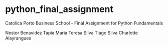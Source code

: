 # python_final_assignment
Catolica Porto Business School - Final Assignment for Python Fundamentals

Nestor Benavidez Tapia
Maria Teresa Silva
Tiago Silva
Charlotte Alayrangues
